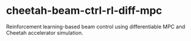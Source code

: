 # cheetah-beam-ctrl-rl-diff-mpc
Reinforcement learning-based beam control using differentiable MPC and Cheetah accelerator simulation.
